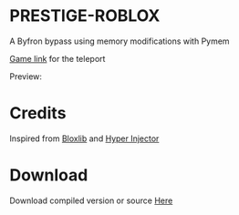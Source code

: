 # PRESTIGE-ROBLOX
A Byfron bypass using memory modifications with Pymem

[Game link](https://www.roblox.com/games/16138148062/) for the teleport

Preview:
[]()

# Credits
Inspired from [Bloxlib](https://github.com/ElCapor/bloxlib) and [Hyper Injector](https://github.com/justDarian/hyperinjector)

# Download
Download compiled version or source [Here](https://github.com/Riz-ve/Prestige-Roblox/releases/tag/Prestige)
